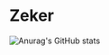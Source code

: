# Zeker

![Anurag's GitHub stats](https://github-readme-stats.vercel.app/api?username=ZekerDev&show_icons=true&theme=radical)
